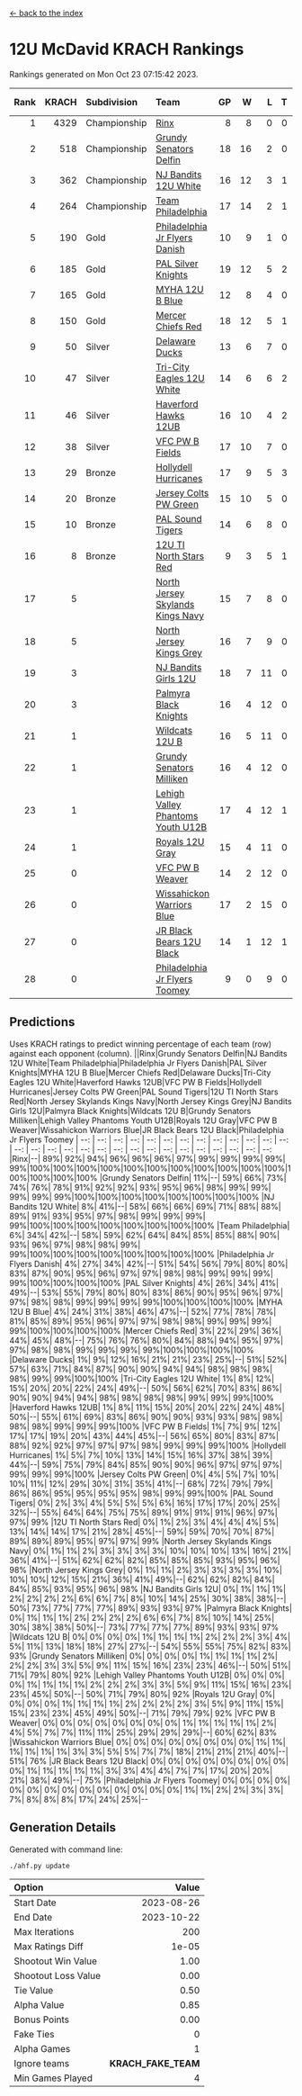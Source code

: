[<- back to the index](readme.md)
# 12U McDavid KRACH Rankings
Rankings generated on Mon Oct 23 07:15:42 2023.

Rank|KRACH|Subdivision|Team|GP|W|L|T|OTW|OTL|SoS|Exp Wins|Win Diff
---:|---:|:---|:---|---:|---:|---:|---:|---:|---:|---:|---:|---:
1|4329|Championship|[Rinx](https://gamesheetstats.com/seasons/3659/teams/142538/schedule)|8|8|0|0|0|0|81|8.8|-0.0
2|518|Championship|[Grundy Senators Delfin](https://gamesheetstats.com/seasons/3659/teams/140501/schedule)|18|16|2|0|0|0|81|16.8|-0.0
3|362|Championship|[NJ Bandits 12U White](https://gamesheetstats.com/seasons/3659/teams/140510/schedule)|16|12|3|1|1|0|351|13.3|-0.0
4|264|Championship|[Team Philadelphia](https://gamesheetstats.com/seasons/3659/teams/140520/schedule)|17|14|2|1|0|0|77|15.4|0.0
5|190|Gold|[Philadelphia Jr Flyers Danish](https://gamesheetstats.com/seasons/3659/teams/140517/schedule)|10|9|1|0|0|0|28|9.9|0.0
6|185|Gold|[PAL Silver Knights](https://gamesheetstats.com/seasons/3659/teams/140514/schedule)|19|12|5|2|0|0|366|13.8|-0.0
7|165|Gold|[MYHA 12U B Blue](https://gamesheetstats.com/seasons/3659/teams/140509/schedule)|12|8|4|0|1|0|445|8.8|-0.0
8|150|Gold|[Mercer Chiefs Red](https://gamesheetstats.com/seasons/3659/teams/140508/schedule)|18|12|5|1|0|0|337|13.4|0.0
9|50|Silver|[Delaware Ducks](https://gamesheetstats.com/seasons/3659/teams/140500/schedule)|13|6|7|0|0|0|435|6.9|0.0
10|47|Silver|[Tri-City Eagles 12U White](https://gamesheetstats.com/seasons/3659/teams/140521/schedule)|14|6|6|2|0|0|133|7.9|0.0
11|46|Silver|[Haverford Hawks 12UB](https://gamesheetstats.com/seasons/3659/teams/140503/schedule)|16|10|4|2|0|0|81|11.9|0.0
12|38|Silver|[VFC PW B Fields](https://gamesheetstats.com/seasons/3659/teams/140522/schedule)|17|10|7|0|0|1|98|10.9|0.0
13|29|Bronze|[Hollydell Hurricanes](https://gamesheetstats.com/seasons/3659/teams/140504/schedule)|17|9|5|3|0|1|60|11.4|0.0
14|20|Bronze|[Jersey Colts PW Green](https://gamesheetstats.com/seasons/3659/teams/140505/schedule)|15|10|5|0|1|0|39|10.9|0.0
15|10|Bronze|[PAL Sound Tigers](https://gamesheetstats.com/seasons/3659/teams/140515/schedule)|14|6|8|0|0|0|152|6.9|0.0
16|8|Bronze|[12U TI North Stars Red](https://gamesheetstats.com/seasons/3659/teams/140499/schedule)|9|3|5|1|0|1|46|4.4|0.0
17|5||[North Jersey Skylands Kings Navy](https://gamesheetstats.com/seasons/3659/teams/140513/schedule)|15|7|8|0|1|0|90|7.9|0.0
18|5||[North Jersey Kings Grey](https://gamesheetstats.com/seasons/3659/teams/140512/schedule)|16|7|9|0|0|1|58|7.9|0.0
19|3||[NJ Bandits Girls 12U](https://gamesheetstats.com/seasons/3659/teams/140511/schedule)|18|7|11|0|0|0|37|7.9|0.0
20|3||[Palmyra Black Knights](https://gamesheetstats.com/seasons/3659/teams/140516/schedule)|16|4|12|0|1|0|67|4.9|0.0
21|1||[Wildcats 12U B](https://gamesheetstats.com/seasons/3659/teams/140524/schedule)|16|5|11|0|0|0|82|5.9|0.0
22|1||[Grundy Senators Milliken](https://gamesheetstats.com/seasons/3659/teams/140502/schedule)|16|4|12|0|0|1|276|4.9|0.0
23|1||[Lehigh Valley Phantoms Youth U12B](https://gamesheetstats.com/seasons/3659/teams/140507/schedule)|17|4|12|1|0|0|84|5.4|0.0
24|1||[Royals 12U Gray](https://gamesheetstats.com/seasons/3659/teams/140519/schedule)|15|4|11|0|1|1|58|4.9|0.0
25|0||[VFC PW B Weaver](https://gamesheetstats.com/seasons/3659/teams/140523/schedule)|14|2|12|0|1|0|340|2.9|0.0
26|0||[Wissahickon Warriors Blue](https://gamesheetstats.com/seasons/3659/teams/140525/schedule)|17|2|15|0|0|1|316|2.9|0.0
27|0||[JR Black Bears 12U Black](https://gamesheetstats.com/seasons/3659/teams/140506/schedule)|14|1|12|1|0|0|93|2.4|0.0
28|0||[Philadelphia Jr Flyers Toomey](https://gamesheetstats.com/seasons/3659/teams/140518/schedule)|9|0|9|0|0|0|454|0.9|0.0

## Predictions
Uses KRACH ratings to predict winning percentage of each team (row) against each opponent (column).
||Rinx|Grundy Senators Delfin|NJ Bandits 12U White|Team Philadelphia|Philadelphia Jr Flyers Danish|PAL Silver Knights|MYHA 12U B Blue|Mercer Chiefs Red|Delaware Ducks|Tri-City Eagles 12U White|Haverford Hawks 12UB|VFC PW B Fields|Hollydell Hurricanes|Jersey Colts PW Green|PAL Sound Tigers|12U TI North Stars Red|North Jersey Skylands Kings Navy|North Jersey Kings Grey|NJ Bandits Girls 12U|Palmyra Black Knights|Wildcats 12U B|Grundy Senators Milliken|Lehigh Valley Phantoms Youth U12B|Royals 12U Gray|VFC PW B Weaver|Wissahickon Warriors Blue|JR Black Bears 12U Black|Philadelphia Jr Flyers Toomey
| --: | --: | --: | --: | --: | --: | --: | --: | --: | --: | --: | --: | --: | --: | --: | --: | --: | --: | --: | --: | --: | --: | --: | --: | --: | --: | --: | --: | --: 
|Rinx|--| 89%| 92%| 94%| 96%| 96%| 96%| 97%| 99%| 99%| 99%| 99%| 99%|100%|100%|100%|100%|100%|100%|100%|100%|100%|100%|100%|100%|100%|100%|100%
|Grundy Senators Delfin| 11%|--| 59%| 66%| 73%| 74%| 76%| 78%| 91%| 92%| 92%| 93%| 95%| 96%| 98%| 99%| 99%| 99%| 99%| 99%|100%|100%|100%|100%|100%|100%|100%|100%
|NJ Bandits 12U White|  8%| 41%|--| 58%| 66%| 66%| 69%| 71%| 88%| 88%| 89%| 91%| 93%| 95%| 97%| 98%| 99%| 99%| 99%| 99%|100%|100%|100%|100%|100%|100%|100%|100%
|Team Philadelphia|  6%| 34%| 42%|--| 58%| 59%| 62%| 64%| 84%| 85%| 85%| 88%| 90%| 93%| 96%| 97%| 98%| 98%| 99%| 99%|100%|100%|100%|100%|100%|100%|100%|100%
|Philadelphia Jr Flyers Danish|  4%| 27%| 34%| 42%|--| 51%| 54%| 56%| 79%| 80%| 80%| 83%| 87%| 90%| 95%| 96%| 97%| 97%| 98%| 98%| 99%| 99%| 99%| 99%|100%|100%|100%|100%
|PAL Silver Knights|  4%| 26%| 34%| 41%| 49%|--| 53%| 55%| 79%| 80%| 80%| 83%| 86%| 90%| 95%| 96%| 97%| 97%| 98%| 98%| 99%| 99%| 99%| 99%|100%|100%|100%|100%
|MYHA 12U B Blue|  4%| 24%| 31%| 38%| 46%| 47%|--| 52%| 77%| 78%| 78%| 81%| 85%| 89%| 95%| 96%| 97%| 97%| 98%| 98%| 99%| 99%| 99%| 99%|100%|100%|100%|100%
|Mercer Chiefs Red|  3%| 22%| 29%| 36%| 44%| 45%| 48%|--| 75%| 76%| 76%| 80%| 84%| 88%| 94%| 95%| 97%| 97%| 98%| 98%| 99%| 99%| 99%| 99%|100%|100%|100%|100%
|Delaware Ducks|  1%|  9%| 12%| 16%| 21%| 21%| 23%| 25%|--| 51%| 52%| 57%| 63%| 71%| 84%| 87%| 90%| 90%| 94%| 94%| 98%| 98%| 98%| 98%| 99%| 99%|100%|100%
|Tri-City Eagles 12U White|  1%|  8%| 12%| 15%| 20%| 20%| 22%| 24%| 49%|--| 50%| 56%| 62%| 70%| 83%| 86%| 90%| 90%| 94%| 94%| 98%| 98%| 98%| 98%| 99%| 99%| 99%|100%
|Haverford Hawks 12UB|  1%|  8%| 11%| 15%| 20%| 20%| 22%| 24%| 48%| 50%|--| 55%| 61%| 69%| 83%| 86%| 90%| 90%| 93%| 93%| 98%| 98%| 98%| 98%| 99%| 99%| 99%|100%
|VFC PW B Fields|  1%|  7%|  9%| 12%| 17%| 17%| 19%| 20%| 43%| 44%| 45%|--| 56%| 65%| 80%| 83%| 87%| 88%| 92%| 92%| 97%| 97%| 97%| 98%| 99%| 99%| 99%|100%
|Hollydell Hurricanes|  1%|  5%|  7%| 10%| 13%| 14%| 15%| 16%| 37%| 38%| 39%| 44%|--| 59%| 75%| 79%| 84%| 85%| 90%| 90%| 96%| 97%| 97%| 97%| 99%| 99%| 99%|100%
|Jersey Colts PW Green|  0%|  4%|  5%|  7%| 10%| 10%| 11%| 12%| 29%| 30%| 31%| 35%| 41%|--| 68%| 72%| 79%| 79%| 86%| 86%| 95%| 95%| 95%| 95%| 98%| 99%| 99%|100%
|PAL Sound Tigers|  0%|  2%|  3%|  4%|  5%|  5%|  5%|  6%| 16%| 17%| 17%| 20%| 25%| 32%|--| 55%| 64%| 64%| 75%| 75%| 89%| 91%| 91%| 91%| 96%| 97%| 97%| 99%
|12U TI North Stars Red|  0%|  1%|  2%|  3%|  4%|  4%|  4%|  5%| 13%| 14%| 14%| 17%| 21%| 28%| 45%|--| 59%| 59%| 70%| 70%| 87%| 89%| 89%| 89%| 95%| 97%| 97%| 99%
|North Jersey Skylands Kings Navy|  0%|  1%|  1%|  2%|  3%|  3%|  3%|  3%| 10%| 10%| 10%| 13%| 16%| 21%| 36%| 41%|--| 51%| 62%| 62%| 82%| 85%| 85%| 85%| 93%| 95%| 96%| 98%
|North Jersey Kings Grey|  0%|  1%|  1%|  2%|  3%|  3%|  3%|  3%| 10%| 10%| 10%| 12%| 15%| 21%| 36%| 41%| 49%|--| 62%| 62%| 82%| 84%| 84%| 85%| 93%| 95%| 96%| 98%
|NJ Bandits Girls 12U|  0%|  1%|  1%|  1%|  2%|  2%|  2%|  2%|  6%|  6%|  7%|  8%| 10%| 14%| 25%| 30%| 38%| 38%|--| 50%| 73%| 77%| 77%| 77%| 89%| 93%| 93%| 97%
|Palmyra Black Knights|  0%|  1%|  1%|  1%|  2%|  2%|  2%|  2%|  6%|  6%|  7%|  8%| 10%| 14%| 25%| 30%| 38%| 38%| 50%|--| 73%| 77%| 77%| 77%| 89%| 93%| 93%| 97%
|Wildcats 12U B|  0%|  0%|  0%|  0%|  1%|  1%|  1%|  1%|  2%|  2%|  2%|  3%|  4%|  5%| 11%| 13%| 18%| 18%| 27%| 27%|--| 54%| 55%| 55%| 75%| 82%| 83%| 93%
|Grundy Senators Milliken|  0%|  0%|  0%|  0%|  1%|  1%|  1%|  1%|  2%|  2%|  2%|  3%|  3%|  5%|  9%| 11%| 15%| 16%| 23%| 23%| 46%|--| 50%| 51%| 71%| 79%| 80%| 92%
|Lehigh Valley Phantoms Youth U12B|  0%|  0%|  0%|  0%|  1%|  1%|  1%|  1%|  2%|  2%|  2%|  3%|  3%|  5%|  9%| 11%| 15%| 16%| 23%| 23%| 45%| 50%|--| 50%| 71%| 79%| 80%| 92%
|Royals 12U Gray|  0%|  0%|  0%|  0%|  1%|  1%|  1%|  1%|  2%|  2%|  2%|  2%|  3%|  5%|  9%| 11%| 15%| 15%| 23%| 23%| 45%| 49%| 50%|--| 71%| 79%| 79%| 92%
|VFC PW B Weaver|  0%|  0%|  0%|  0%|  0%|  0%|  0%|  0%|  1%|  1%|  1%|  1%|  1%|  2%|  4%|  5%|  7%|  7%| 11%| 11%| 25%| 29%| 29%| 29%|--| 60%| 62%| 83%
|Wissahickon Warriors Blue|  0%|  0%|  0%|  0%|  0%|  0%|  0%|  0%|  1%|  1%|  1%|  1%|  1%|  1%|  3%|  3%|  5%|  5%|  7%|  7%| 18%| 21%| 21%| 21%| 40%|--| 51%| 76%
|JR Black Bears 12U Black|  0%|  0%|  0%|  0%|  0%|  0%|  0%|  0%|  0%|  1%|  1%|  1%|  1%|  1%|  3%|  3%|  4%|  4%|  7%|  7%| 17%| 20%| 20%| 21%| 38%| 49%|--| 75%
|Philadelphia Jr Flyers Toomey|  0%|  0%|  0%|  0%|  0%|  0%|  0%|  0%|  0%|  0%|  0%|  0%|  0%|  0%|  1%|  1%|  2%|  2%|  3%|  3%|  7%|  8%|  8%|  8%| 17%| 24%| 25%|--

## Generation Details

Generated with command line:
```
./ahf.py update
```

| Option | Value |
| :----- | ----: |
| Start Date | 2023-08-26 |
| End Date | 2023-10-22 |
| Max Iterations | 200 |
| Max Ratings Diff | 1e-05 |
| Shootout Win Value | 1.00 |
| Shootout Loss Value | 0.00 |
| Tie Value | 0.50 |
| Alpha Value | 0.85 |
| Bonus Points | 0.00 |
| Fake Ties | 0 |
| Alpha Games | 1 |
| Ignore teams | __KRACH_FAKE_TEAM__ |
| Min Games Played | 4 |

